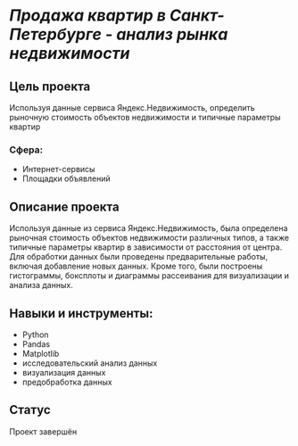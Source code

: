# _Продажа квартир в Санкт-Петербурге - анализ рынка недвижимости_
## Цель проекта
Используя данные сервиса Яндекс.Недвижимость, определить рыночную стоимость объектов недвижимости и типичные параметры квартир
### Сфера: 
- Интернет-сервисы
- Площадки объявлений

## Описание проекта
Используя данные из сервиса Яндекс.Недвижимость, была определена рыночная стоимость объектов недвижимости различных типов, а также типичные параметры квартир в зависимости от расстояния от центра. Для обработки данных были проведены предварительные работы, включая добавление новых данных. Кроме того, были построены гистограммы, боксплоты и диаграммы рассеивания для визуализации и анализа данных.

## Навыки и инструменты:
- Python
- Pandas
- Matplotlib
- исследовательский анализ данных
- визуализация данных
- предобработка данных
## Статус
Проект завершён
